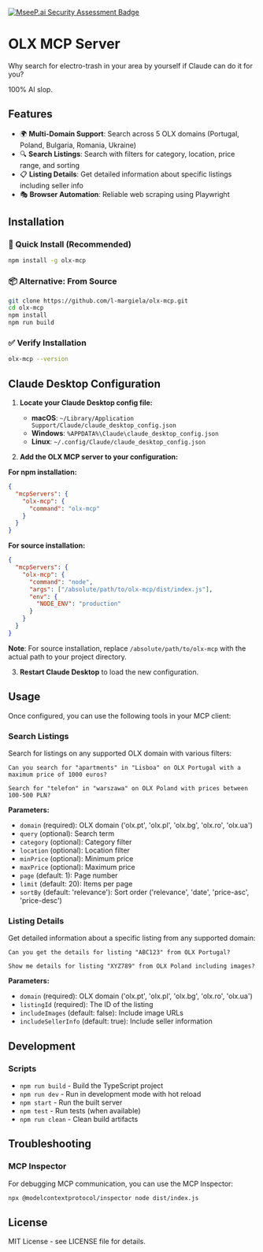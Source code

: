 [![MseeP.ai Security Assessment Badge](https://mseep.net/pr/l-margiela-olx-mcp-badge.png)](https://mseep.ai/app/l-margiela-olx-mcp)

# OLX MCP Server

Why search for electro-trash in your area by yourself if Claude can do it for you?

100% AI slop.

## Features

- 🌍 **Multi-Domain Support**: Search across 5 OLX domains (Portugal, Poland, Bulgaria, Romania, Ukraine)
- 🔍 **Search Listings**: Search with filters for category, location, price range, and sorting
- 📋 **Listing Details**: Get detailed information about specific listings including seller info
- 🎭 **Browser Automation**: Reliable web scraping using Playwright

## Installation

### 🚀 Quick Install (Recommended)

```bash
npm install -g olx-mcp
```

### 📦 Alternative: From Source

```bash
git clone https://github.com/l-margiela/olx-mcp.git
cd olx-mcp
npm install
npm run build
```

### ✅ Verify Installation

```bash
olx-mcp --version
```

## Claude Desktop Configuration

1. **Locate your Claude Desktop config file:**

   - **macOS**: `~/Library/Application Support/Claude/claude_desktop_config.json`
   - **Windows**: `%APPDATA%\Claude\claude_desktop_config.json`
   - **Linux**: `~/.config/Claude/claude_desktop_config.json`

2. **Add the OLX MCP server to your configuration:**

**For npm installation:**
```json
{
  "mcpServers": {
    "olx-mcp": {
      "command": "olx-mcp"
    }
  }
}
```

**For source installation:**
```json
{
  "mcpServers": {
    "olx-mcp": {
      "command": "node",
      "args": ["/absolute/path/to/olx-mcp/dist/index.js"],
      "env": {
        "NODE_ENV": "production"
      }
    }
  }
}
```

**Note**: For source installation, replace `/absolute/path/to/olx-mcp` with the actual path to your project directory.

3. **Restart Claude Desktop** to load the new configuration.

## Usage

Once configured, you can use the following tools in your MCP client:

### Search Listings

Search for listings on any supported OLX domain with various filters:

```
Can you search for "apartments" in "Lisboa" on OLX Portugal with a maximum price of 1000 euros?
```

```
Search for "telefon" in "warszawa" on OLX Poland with prices between 100-500 PLN?
```

**Parameters:**
- `domain` (required): OLX domain ('olx.pt', 'olx.pl', 'olx.bg', 'olx.ro', 'olx.ua')
- `query` (optional): Search term
- `category` (optional): Category filter
- `location` (optional): Location filter
- `minPrice` (optional): Minimum price
- `maxPrice` (optional): Maximum price
- `page` (default: 1): Page number
- `limit` (default: 20): Items per page
- `sortBy` (default: 'relevance'): Sort order ('relevance', 'date', 'price-asc', 'price-desc')

### Listing Details

Get detailed information about a specific listing from any supported domain:

```
Can you get the details for listing "ABC123" from OLX Portugal?
```

```
Show me details for listing "XYZ789" from OLX Poland including images?
```

**Parameters:**
- `domain` (required): OLX domain ('olx.pt', 'olx.pl', 'olx.bg', 'olx.ro', 'olx.ua')
- `listingId` (required): The ID of the listing
- `includeImages` (default: false): Include image URLs
- `includeSellerInfo` (default: true): Include seller information

## Development

### Scripts

- `npm run build` - Build the TypeScript project
- `npm run dev` - Run in development mode with hot reload
- `npm start` - Run the built server
- `npm test` - Run tests (when available)
- `npm run clean` - Clean build artifacts

## Troubleshooting

### MCP Inspector

For debugging MCP communication, you can use the MCP Inspector:

```bash
npx @modelcontextprotocol/inspector node dist/index.js
```

## License

MIT License - see LICENSE file for details.

